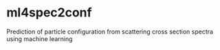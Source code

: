 # ml4spec2conf
Prediction of particle configuration from scattering cross section spectra using machine learning
